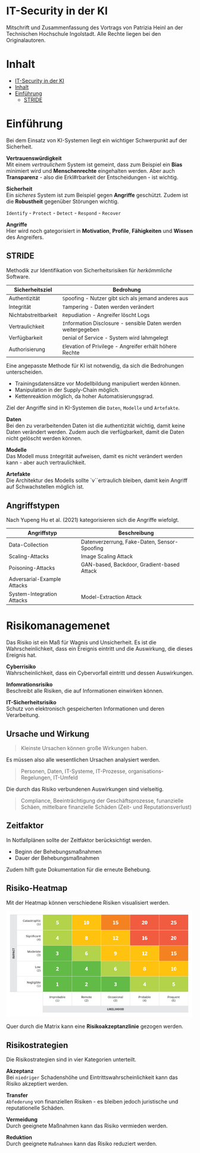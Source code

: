 # IT-Security in der KI
Mitschrift und Zusammenfassung des Vortrags von Patrizia Heinl an der Technischen Hochschule Ingolstadt. Alle Rechte liegen bei den Originalautoren. 

# Inhalt 
- [IT-Security in der KI](#it-security-in-der-ki)
- [Inhalt](#inhalt)
- [Einführung](#einführung)
  - [STRIDE](#stride)

# Einführung
Bei dem Einsatz von KI-Systemen liegt ein wichtiger Schwerpunkt auf der Sicherheit.

**Vertrauenswürdigkeit** <br>
Mit einem _vertraulichem_ System ist gemeint, dass zum Beispiel ein **Bias** minimiert wird und **Menschenrechte** eingehalten werden. Aber auch **Transparenz** - also die Erkl#rbarkeit der Entscheidungen - ist wichtig.

**Sicherheit** <br>
Ein _sicheres_ System ist zum Beispiel gegen **Angriffe** geschützt. Zudem ist die **Robustheit** gegenüber Störungen wichtig. 

`Identify` - `Protect` - `Detect` - `Respond` - `Recover`

**Angriffe** <br>
Hier wird noch gategorisiert in **Motivation**, **Profile**, **Fähigkeiten** und **Wissen** des Angreifers.

## STRIDE
Methodik zur Identifikation von Sicherheitsrisiken für _herkömmliche_ Software.

| Sicherheitsziel | Bedrohung |
| --------------- | --------- |
| Authentizität | `S`poofing - Nutzer gibt sich als jemand anderes aus |
| Integrität | `T`ampering - Daten werden verändert |
| Nichtabstreitbarkeit | `R`epudiation - Angreifer löscht Logs |
| Vertraulichkeit | `I`nformation Disclosure - sensible Daten werden weitergegeben |
| Verfügbarkeit | `D`enial of Service - System wird lahmgelegt |
| Authorisierung | `E`levation of Privilege - Angreifer erhält höhere Rechte |

Eine angepasste Methode für KI ist notwendig, da sich die Bedrohungen unterscheiden.

- Trainingsdatensätze vor Modellbildung manipuliert werden können.
- Manipulation in der Supply-Chain möglich.
- Kettenreaktion möglich, da hoher Automatisierungsgrad.

Ziel der Angriffe sind in KI-Systemen die `Daten`, `Modelle` und `Artefakte`.

**Daten** <br>
Bei den zu verarbeitenden Daten ist die `A`uthentizität wichtig, damit keine Daten verändert werden. Zudem auch die `V`erfügbarkeit, damit die Daten nicht gelöscht werden können.

**Modelle** <br>
Das Modell muss `I`ntegrität aufweisen, damit es nicht verändert werden kann - aber auch `V`ertraulichkeit. 

**Artefakte** <br>
Die Architektur des Modells sollte `v``ertraulich bleiben, damit kein Angriff auf Schwachstellen möglich ist. 

## Angriffstypen
Nach Yupeng Hu et al. (2021) kategorisieren sich die Angriffe wiefolgt. 

| Angriffstyp | Beschreibung |
| ----------- | ------------ |
| Data-Collection | Datenverzerrung, Fake-Daten, Sensor-Spoofing | 
| Scaling-Attacks | Image Scaling Attack | 
| Poisoning-Attacks | GAN-based, Backdoor, Gradient-based Attack |
| Adversarial-Example Attacks |  |
|  System-Integration Attacks | Model-Extraction Attack | 

<!-- 
richtig kürzen 
-->

# Risikomanagemenet
Das Risiko ist ein Maß für Wagnis und Unsicherheit. Es ist die Wahrscheinlichkeit, dass ein Ereignis eintritt und die Auswirkung, die dieses Ereignis hat.

**Cyberrisiko** <br>
Wahrscheinlichkeit, dass ein Cybervorfall eintritt und dessen Auswirkungen. 

**Infomrationsrisiko** <br>
Beschreibt alle Risiken, die auf Informationen einwirken können. 

**IT-Sicherheitsrisiko** <br>
Schutz von elektronisch gespeicherten Informationen und deren Verarbeitung. 

## Ursache und Wirkung

> Kleinste Ursachen können große Wirkungen haben. 

Es müssen also alle wesentlichen Ursachen analysiert werden. 

> Personen, Daten, IT-Systeme, IT-Prozesse, organisations-Regelungen, IT-Umfeld

Die durch das Risiko verbundenen Auswirkungen sind vielseitig. 

> Compliance, Beeinträchtigung der Geschäftsprozesse, funanzielle Schäen, mittelbare finanzielle Schäden (Zeit- und Reputationsverlust)

## Zeitfaktor
In Notfallplänen sollte der Zeitfaktor berücksichtigt werden.

- Beginn der Behebungsmaßnahmen
- Dauer der Behebungsmaßnahmen

Zudem hilft gute Dokumentation für die erneute Behebung.

## Risiko-Heatmap
Mit der Heatmap können verschiedene Risiken visualisiert werden.

<img src="resources/ski/01_risiko_heatmap.png" width="500" alt="Risiko-Heatmap" source="https://www.techtarget.com/searchsecurity/definition/risk-map-risk-heat-map"/>

Quer durch die Matrix kann eine **Risikoakzeptanzlinie** gezogen werden.

<!-- 
Übung mit Risiko-Heatmap
S. 20
-->

## Risikostrategien
Die Risikostrategien sind in vier Kategorien unterteilt.

**Akzeptanz** <br>
Bei `niedriger` Schadenshöhe und Eintrittswahrscheinlichkeit kann das Risiko akzeptiert werden.

**Transfer** <br>
`Abfederung` von finanziellen Risiken - es bleiben jedoch juristische und reputationelle Schäden. 

**Vermeidung** <br>
Durch geeignete Maßnahmen kann das Risiko vermieden werden.

**Reduktion** <br>
Durch geeignete `Maßnahmen` kann das Risiko reduziert werden.

<!--
Versicherung von KI-Risiken
-->

